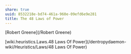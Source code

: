 ```yaml
---
share: true
uuid: 8532218e-bd74-461a-960e-09efd6e9e281
title: The 48 Laws of Power
---
```

[Robert Greene](/Robert Greene)

[wiki.heuristics.Laws.48 Laws Of Power](/dentropydaemon-wiki/Heuristics/Laws/48 Laws Of Power)